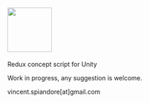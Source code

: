 # <img src="https://raw.githubusercontent.com/Lostyn/Rednity/master/Misc/Logo1.png" height="100"> 

Redux concept script for Unity

Work in progress, any suggestion is welcome.

vincent.spiandore[at]gmail.com
